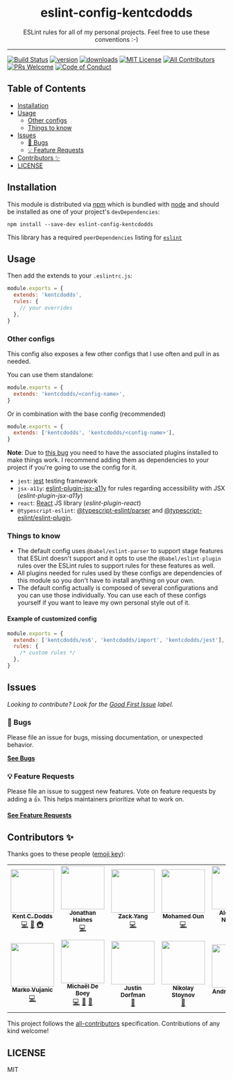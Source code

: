 <div align="center">
<h1>eslint-config-kentcdodds</h1>

<p>ESLint rules for all of my personal projects. Feel free to use these conventions :-)</p>
</div>

---

<!-- prettier-ignore-start -->
[![Build Status][build-badge]][build]
[![version][version-badge]][package]
[![downloads][downloads-badge]][npmtrends]
[![MIT License][license-badge]][license]
[![All Contributors][all-contributors-badge]](#contributors-)
[![PRs Welcome][prs-badge]][prs]
[![Code of Conduct][coc-badge]][coc]
<!-- prettier-ignore-end -->

## Table of Contents

<!-- START doctoc generated TOC please keep comment here to allow auto update -->
<!-- DON'T EDIT THIS SECTION, INSTEAD RE-RUN doctoc TO UPDATE -->

- [Installation](#installation)
- [Usage](#usage)
  - [Other configs](#other-configs)
  - [Things to know](#things-to-know)
- [Issues](#issues)
  - [🐛 Bugs](#-bugs)
  - [💡 Feature Requests](#-feature-requests)
- [Contributors ✨](#contributors-)
- [LICENSE](#license)

<!-- END doctoc generated TOC please keep comment here to allow auto update -->

## Installation

This module is distributed via [npm][npm] which is bundled with [node][node] and
should be installed as one of your project's `devDependencies`:

```
npm install --save-dev eslint-config-kentcdodds
```

This library has a required `peerDependencies` listing for [`eslint`][eslint]

## Usage

Then add the extends to your `.eslintrc.js`:

```javascript
module.exports = {
  extends: 'kentcdodds',
  rules: {
    // your overrides
  },
}
```

### Other configs

This config also exposes a few other configs that I use often and pull in as
needed.

You can use them standalone:

```javascript
module.exports = {
  extends: 'kentcdodds/<config-name>',
}
```

Or in combination with the base config (recommended)

```javascript
module.exports = {
  extends: ['kentcdodds', 'kentcdodds/<config-name>'],
}
```

**Note**: Due to [this bug](https://github.com/eslint/eslint/issues/3458) you
need to have the associated plugins installed to make things work. I recommend
adding them as dependencies to your project if you're going to use the config
for it.

- `jest`: [jest](http://facebook.github.io/jest/) testing framework
- `jsx-a11y`:
  [eslint-plugin-jsx-a11y](https://github.com/evcohen/eslint-plugin-jsx-a11y)
  for rules regarding accessibility with JSX (_eslint-plugin-jsx-a11y_)
- `react`: [React](https://www.npmjs.com/package/react) JS library
  (_eslint-plugin-react_)
- `@typescript-eslint`:
  [@typescript-eslint/parser](https://www.npmjs.com/package/@typescript-eslint/parser)
  and
  [@typescript-eslint/eslint-plugin](https://www.npmjs.com/package/@typescript-eslint/eslint-plugin).

### Things to know

- The default config uses `@babel/eslint-parser` to support stage features that
  ESLint doesn't support and it opts to use the `@babel/eslint-plugin` rules
  over the ESLint rules to support rules for these features as well.
- All plugins needed for rules used by these configs are dependencies of this
  module so you don't have to install anything on your own.
- The default config actually is composed of several configurations and you can
  use those individually. You can use each of these configs yourself if you want
  to leave my own personal style out of it.

#### Example of customized config

```javascript
module.exports = {
  extends: ['kentcdodds/es6', 'kentcdodds/import', 'kentcdodds/jest'],
  rules: {
    /* custom rules */
  },
}
```

## Issues

_Looking to contribute? Look for the [Good First Issue][good-first-issue]
label._

### 🐛 Bugs

Please file an issue for bugs, missing documentation, or unexpected behavior.

[**See Bugs**][bugs]

### 💡 Feature Requests

Please file an issue to suggest new features. Vote on feature requests by adding
a 👍. This helps maintainers prioritize what to work on.

[**See Feature Requests**][requests]

## Contributors ✨

Thanks goes to these people ([emoji key][emojis]):

<!-- ALL-CONTRIBUTORS-LIST:START - Do not remove or modify this section -->
<!-- prettier-ignore-start -->
<!-- markdownlint-disable -->
<table>
  <tr>
    <td align="center"><a href="https://kentcdodds.com"><img src="https://avatars.githubusercontent.com/u/1500684?v=3?s=100" width="100px;" alt=""/><br /><sub><b>Kent C. Dodds</b></sub></a><br /><a href="https://github.com/kentcdodds/eslint-config-kentcdodds/commits?author=kentcdodds" title="Code">💻</a> <a href="https://github.com/kentcdodds/eslint-config-kentcdodds/commits?author=kentcdodds" title="Documentation">📖</a> <a href="#infra-kentcdodds" title="Infrastructure (Hosting, Build-Tools, etc)">🚇</a></td>
    <td align="center"><a href="http://jonno.dev"><img src="https://avatars3.githubusercontent.com/u/1351912?v=4?s=100" width="100px;" alt=""/><br /><sub><b>Jonathan Haines</b></sub></a><br /><a href="https://github.com/kentcdodds/eslint-config-kentcdodds/commits?author=BarryThePenguin" title="Code">💻</a></td>
    <td align="center"><a href="https://github.com/zack9433"><img src="https://avatars3.githubusercontent.com/u/1610642?v=4?s=100" width="100px;" alt=""/><br /><sub><b>Zack Yang</b></sub></a><br /><a href="https://github.com/kentcdodds/eslint-config-kentcdodds/commits?author=zack9433" title="Code">💻</a></td>
    <td align="center"><a href="https://mohamed3on.online/"><img src="https://avatars2.githubusercontent.com/u/12295159?v=4?s=100" width="100px;" alt=""/><br /><sub><b>Mohamed Oun</b></sub></a><br /><a href="https://github.com/kentcdodds/eslint-config-kentcdodds/commits?author=Mohamed3on" title="Code">💻</a></td>
    <td align="center"><a href="https://alexandernanberg.com"><img src="https://avatars3.githubusercontent.com/u/8997319?v=4?s=100" width="100px;" alt=""/><br /><sub><b>Alexander Nanberg</b></sub></a><br /><a href="https://github.com/kentcdodds/eslint-config-kentcdodds/commits?author=alexandernanberg" title="Code">💻</a></td>
    <td align="center"><a href="https://huchen.dev"><img src="https://avatars3.githubusercontent.com/u/2078389?v=4?s=100" width="100px;" alt=""/><br /><sub><b>Hu Chen</b></sub></a><br /><a href="https://github.com/kentcdodds/eslint-config-kentcdodds/commits?author=huchenme" title="Code">💻</a></td>
    <td align="center"><a href="https://github.com/weyert"><img src="https://avatars3.githubusercontent.com/u/7049?v=4?s=100" width="100px;" alt=""/><br /><sub><b>Weyert de Boer</b></sub></a><br /><a href="https://github.com/kentcdodds/eslint-config-kentcdodds/commits?author=weyert" title="Code">💻</a></td>
  </tr>
  <tr>
    <td align="center"><a href="http://ma.vu"><img src="https://avatars3.githubusercontent.com/u/3077558?v=4?s=100" width="100px;" alt=""/><br /><sub><b>Marko Vujanic</b></sub></a><br /><a href="https://github.com/kentcdodds/eslint-config-kentcdodds/commits?author=ultrox" title="Code">💻</a></td>
    <td align="center"><a href="https://michaeldeboey.be"><img src="https://avatars3.githubusercontent.com/u/6643991?v=4?s=100" width="100px;" alt=""/><br /><sub><b>Michaël De Boey</b></sub></a><br /><a href="https://github.com/kentcdodds/eslint-config-kentcdodds/commits?author=MichaelDeBoey" title="Code">💻</a> <a href="https://github.com/kentcdodds/eslint-config-kentcdodds/commits?author=MichaelDeBoey" title="Documentation">📖</a> <a href="#tool-MichaelDeBoey" title="Tools">🔧</a></td>
    <td align="center"><a href="https://www.justindorfman.com"><img src="https://avatars1.githubusercontent.com/u/398230?v=4?s=100" width="100px;" alt=""/><br /><sub><b>Justin Dorfman</b></sub></a><br /><a href="https://github.com/kentcdodds/eslint-config-kentcdodds/commits?author=jdorfman" title="Documentation">📖</a></td>
    <td align="center"><a href="http://arvigeus.github.com"><img src="https://avatars2.githubusercontent.com/u/4872470?v=4?s=100" width="100px;" alt=""/><br /><sub><b>Nikolay Stoynov</b></sub></a><br /><a href="https://github.com/kentcdodds/eslint-config-kentcdodds/commits?author=arvigeus" title="Documentation">📖</a></td>
    <td align="center"><a href="https://www.andrewm.codes"><img src="https://avatars1.githubusercontent.com/u/18423853?v=4?s=100" width="100px;" alt=""/><br /><sub><b>Andrew Mason</b></sub></a><br /><a href="https://github.com/kentcdodds/eslint-config-kentcdodds/commits?author=andrewmcodes" title="Documentation">📖</a></td>
    <td align="center"><a href="https://github.com/benmonro"><img src="https://avatars3.githubusercontent.com/u/399236?v=4?s=100" width="100px;" alt=""/><br /><sub><b>Ben Monro</b></sub></a><br /><a href="https://github.com/kentcdodds/eslint-config-kentcdodds/commits?author=benmonro" title="Code">💻</a></td>
    <td align="center"><a href="https://github.com/silviuaavram"><img src="https://avatars.githubusercontent.com/u/11275392?v=4?s=100" width="100px;" alt=""/><br /><sub><b>Silviu Alexandru Avram</b></sub></a><br /><a href="https://github.com/kentcdodds/eslint-config-kentcdodds/commits?author=silviuaavram" title="Documentation">📖</a></td>
  </tr>
</table>

<!-- markdownlint-restore -->
<!-- prettier-ignore-end -->

<!-- ALL-CONTRIBUTORS-LIST:END -->

This project follows the [all-contributors][all-contributors] specification.
Contributions of any kind welcome!

## LICENSE

MIT

<!-- prettier-ignore-start -->
[npm]: https://www.npmjs.com
[node]: https://nodejs.org
[build-badge]: https://img.shields.io/github/workflow/status/kentcdodds/eslint-config-kentcdodds/validate?logo=github&style=flat-square
[build]: https://github.com/kentcdodds/eslint-config-kentcdodds/actions?query=workflow%3Avalidate
[version-badge]: https://img.shields.io/npm/v/eslint-config-kentcdodds.svg?style=flat-square
[package]: https://www.npmjs.com/package/eslint-config-kentcdodds
[downloads-badge]: https://img.shields.io/npm/dm/eslint-config-kentcdodds.svg?style=flat-square
[npmtrends]: http://www.npmtrends.com/eslint-config-kentcdodds
[license-badge]: https://img.shields.io/npm/l/eslint-config-kentcdodds.svg?style=flat-square
[license]: https://github.com/kentcdodds/eslint-config-kentcdodds/blob/master/LICENSE
[prs-badge]: https://img.shields.io/badge/PRs-welcome-brightgreen.svg?style=flat-square
[prs]: http://makeapullrequest.com
[coc-badge]: https://img.shields.io/badge/code%20of-conduct-ff69b4.svg?style=flat-square
[coc]: https://github.com/kentcdodds/eslint-config-kentcdodds/blob/master/other/CODE_OF_CONDUCT.md
[emojis]: https://github.com/all-contributors/all-contributors#emoji-key
[all-contributors]: https://g.all-contributorsrcithub.com/all-contributors/all-contributors
[all-contributors-badge]: https://img.shields.io/github/all-contributors/kentcdodds/eslint-config-kentcdodds?color=orange&style=flat-square
[bugs]: https://github.com/kentcdodds/eslint-config-kentcdodds/issues?utf8=%E2%9C%93&q=is%3Aissue+is%3Aopen+sort%3Acreated-desc+label%3Abug
[requests]: https://github.com/kentcdodds/eslint-config-kentcdodds/issues?utf8=%E2%9C%93&q=is%3Aissue+is%3Aopen+sort%3Areactions-%2B1-desc+label%3Aenhancement
[good-first-issue]: https://github.com/kentcdodds/eslint-config-kentcdodds/issues?utf8=%E2%9C%93&q=is%3Aissue+is%3Aopen+sort%3Areactions-%2B1-desc+label%3Aenhancement+label%3A%22good+first+issue%22

[eslint]: https://github.com/eslint/eslint
<!-- prettier-ignore-end -->

